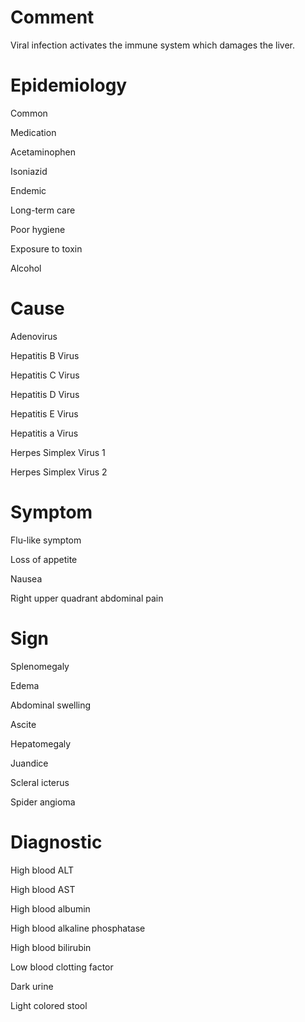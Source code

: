 # Comment

Viral infection activates the immune system which damages the liver.

# Epidemiology

Common

Medication

Acetaminophen

Isoniazid

Endemic

Long-term care

Poor hygiene

Exposure to toxin

Alcohol

# Cause

Adenovirus

Hepatitis B Virus

Hepatitis C Virus

Hepatitis D Virus

Hepatitis E Virus

Hepatitis a Virus

Herpes Simplex Virus 1

Herpes Simplex Virus 2

# Symptom

Flu-like symptom

Loss of appetite

Nausea

Right upper quadrant abdominal pain

# Sign

Splenomegaly

Edema

Abdominal swelling

Ascite

Hepatomegaly

Juandice

Scleral icterus

Spider angioma

# Diagnostic

High blood ALT

High blood AST

High blood albumin

High blood alkaline phosphatase

High blood bilirubin

Low blood clotting factor

Dark urine

Light colored stool
